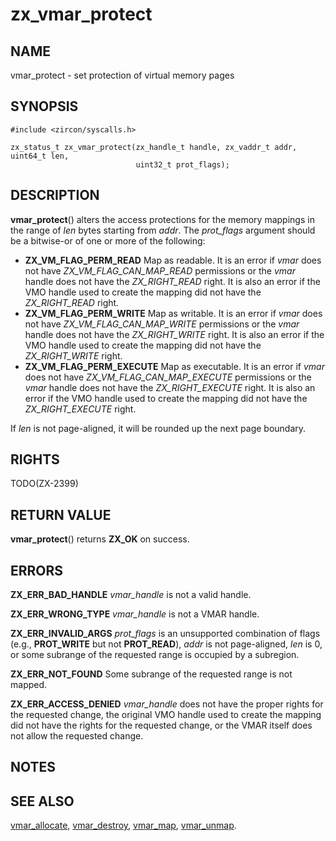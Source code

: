 # zx_vmar_protect

## NAME

vmar_protect - set protection of virtual memory pages

## SYNOPSIS

```
#include <zircon/syscalls.h>

zx_status_t zx_vmar_protect(zx_handle_t handle, zx_vaddr_t addr, uint64_t len,
                            uint32_t prot_flags);
```

## DESCRIPTION

**vmar_protect**() alters the access protections for the memory mappings
in the range of *len* bytes starting from *addr*. The *prot_flags* argument should
be a bitwise-or of one or more of the following:
- **ZX_VM_FLAG_PERM_READ**  Map as readable.  It is an error if *vmar*
  does not have *ZX_VM_FLAG_CAN_MAP_READ* permissions or the *vmar* handle does
  not have the *ZX_RIGHT_READ* right.  It is also an error if the VMO handle
  used to create the mapping did not have the *ZX_RIGHT_READ* right.
- **ZX_VM_FLAG_PERM_WRITE**  Map as writable.  It is an error if *vmar*
  does not have *ZX_VM_FLAG_CAN_MAP_WRITE* permissions or the *vmar* handle does
  not have the *ZX_RIGHT_WRITE* right.  It is also an error if the VMO handle
  used to create the mapping did not have the *ZX_RIGHT_WRITE* right.
- **ZX_VM_FLAG_PERM_EXECUTE**  Map as executable.  It is an error if *vmar*
  does not have *ZX_VM_FLAG_CAN_MAP_EXECUTE* permissions or the *vmar* handle does
  not have the *ZX_RIGHT_EXECUTE* right.  It is also an error if the VMO handle
  used to create the mapping did not have the *ZX_RIGHT_EXECUTE* right.

If *len* is not page-aligned, it will be rounded up the next page boundary.

## RIGHTS

TODO(ZX-2399)

## RETURN VALUE

**vmar_protect**() returns **ZX_OK** on success.

## ERRORS

**ZX_ERR_BAD_HANDLE**  *vmar_handle* is not a valid handle.

**ZX_ERR_WRONG_TYPE**  *vmar_handle* is not a VMAR handle.

**ZX_ERR_INVALID_ARGS**  *prot_flags* is an unsupported combination of flags
(e.g., **PROT_WRITE** but not **PROT_READ**), *addr* is not page-aligned,
*len* is 0, or some subrange of the requested range is occupied by a subregion.

**ZX_ERR_NOT_FOUND**  Some subrange of the requested range is not mapped.

**ZX_ERR_ACCESS_DENIED**  *vmar_handle* does not have the proper rights for the
requested change, the original VMO handle used to create the mapping did not
have the rights for the requested change, or the VMAR itself does not allow
the requested change.

## NOTES

## SEE ALSO

[vmar_allocate](vmar_allocate.md),
[vmar_destroy](vmar_destroy.md),
[vmar_map](vmar_map.md),
[vmar_unmap](vmar_unmap.md).
